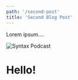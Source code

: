 ```yaml
---
path: '/second-post'
title: 'Second Blog Post'
---
```

Lorem ipsum....

![Syntax Podcast](/assets/gatsby-astronaut.png)

# Hello!